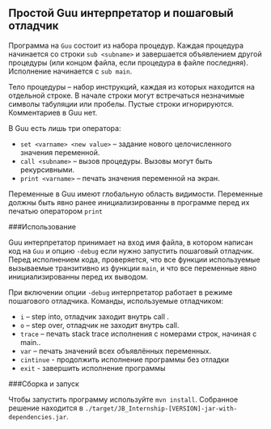 ## Простой Guu интерпретатор и пошаговый отладчик
Программа на `Guu` состоит из набора процедур. 
Каждая процедура начинается со строки `sub <subname>` и завершается объявлением другой процедуры 
(или концом файла, если процедура в файле последняя). 
Исполнение начинается с `sub main`.

Тело процедуры – набор инструкций, каждая из которых находится на отдельной строке. 
В начале строки могут встречаться незначимые символы табуляции или пробелы. 
Пустые строки игнорируются. Комментариев в Guu нет.

В Guu есть лишь три оператора:
 - `set <varname> <new value>` – задание нового целочисленного значения переменной.
  - `call <subname>` – вызов процедуры. Вызовы могут быть рекурсивными. 
  - `print <varname>` – печать значения переменной на экран.

Переменные в Guu имеют глобальную область видимости. 
Переменные должны быть явно ранее инициализированны в программе перед их печатью оператором `print`

###Использование

Guu интерпретатор принимает на вход имя файла, в котором написан код на `Guu` и опцию `-debug`
если нужно запустить пошаговый отладчик.
Перед исполнением кода, проверяется, что все функции используемые 
вызываемые транзитивно из функции `main`, и что все переменные явно инициализированны перед их выводом.

При включении опции `-debug` интерпретатор работает в режиме пошагового отладчика.
Команды, используемые отладчиком:
 - `i` – step into, отладчик заходит внутрь call <subname>.
 - `o` – step over, отладчик не заходит внутрь call.
 - `trace` – печать stack trace исполнения с номерами строк, начиная с main..
 - `var` – печать значений всех объявлённых переменных.
 - `cintinue` - продолжить исполнение программы без отладки
 - `exit` - завершить исполнение программы
 
###Сборка и запуск

Чтобы запустить программу используйте `mvn install`. Собранное решение находится в `./target/JB_Internship-[VERSION]-jar-with-dependencies.jar`.
